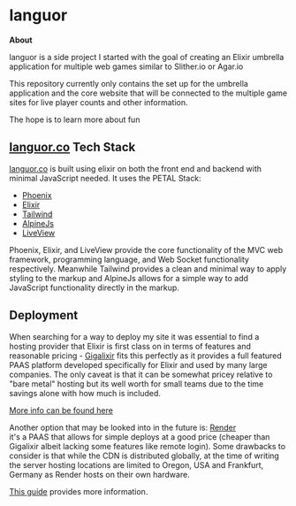 # languor

**About**

languor is a side project I started with the goal of creating an Elixir umbrella application for multiple web games similar to Slither.io or Agar.io

This repository currently only contains the set up for the umbrella application and the core website that will be connected to the multiple game sites for live player counts and other information.

The hope is to learn more about fun

## [languor.co](https://www.languor.co/) Tech Stack

[languor.co](https://www.languor.co/)  is built using elixir on both the front end and backend with minimal JavaScript needed. It uses the PETAL Stack:

- [Phoenix](https://www.phoenixframework.org/)
- [Elixir](https://elixir-lang.org/)
- [Tailwind](https://tailwindcss.com/)
- [AlpineJs](https://alpinejs.dev/)
- [LiveView](https://hexdocs.pm/phoenix_live_view/Phoenix.LiveView.html)

Phoenix, Elixir, and LiveView provide the core functionality of the MVC web framework, programming language, and Web Socket functionality respectively. Meanwhile Tailwind provides a clean and minimal way to apply styling to the markup and AlpineJs allows for a simple way to add JavaScript functionality directly in the markup.

## Deployment

When searching for a way to deploy my site it was essential to find a hosting provider that Elixir is first class on in terms of features and reasonable pricing - [Gigalixir](https://www.gigalixir.com/) fits this perfectly as it provides a full featured PAAS platform developed specifically for Elixir and used by many large companies. The only caveat is that it can be somewhat pricey relative to "bare metal" hosting but its well worth for small teams due to the time savings alone with how much is included.

[More info can be found here](https://gigalixir.readthedocs.io/en/latest/)

Another option that may be looked into in the future is: [Render](https://render.com/) <br> it's a PAAS that allows for simple deploys at a good price (cheaper than Gigalixir albeit lacking some features like remote login). Some drawbacks to consider is that while the CDN is distributed globally, at the time of writing the server hosting locations are limited to Oregon, USA and Frankfurt, Germany as Render hosts on their own hardware.

[This guide](https://render.com/docs/deploy-elixir-cluster) provides more information.


